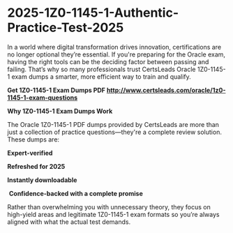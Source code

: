 # 2025-1Z0-1145-1-Authentic-Practice-Test-2025
<p>In a world where digital transformation drives innovation, certifications are no longer optional they&rsquo;re essential. If you&#39;re preparing for the Oracle exam, having the right tools can be the deciding factor between passing and failing. That&rsquo;s why so many professionals trust CertsLeads Oracle 1Z0-1145-1 exam dumps a smarter, more efficient way to train and qualify.</p> <p><strong>Get 1Z0-1145-1 Exam Dumps PDF&nbsp;<a href="http://www.certsleads.com/oracle/1z0-1145-1-exam-questions">http://www.certsleads.com/oracle/1z0-1145-1-exam-questions</a></strong></p> <p><strong>Why 1Z0-1145-1 Exam Dumps Work</strong></p> <p>The Oracle 1Z0-1145-1 PDF dumps provided by CertsLeads are more than just a collection of practice questions&mdash;they&#39;re a complete review solution. These dumps are:</p> <p><strong>Expert-verified</strong></p> <p><strong>Refreshed for 2025</strong></p> <p><strong>Instantly downloadable</strong></p> <p>&nbsp;<strong>Confidence-backed with a complete promise</strong></p> <p>Rather than overwhelming you with unnecessary theory, they focus on high-yield areas and legitimate 1Z0-1145-1 exam formats so you&rsquo;re always aligned with what the actual test demands.</p> <p>&nbsp;</p>
